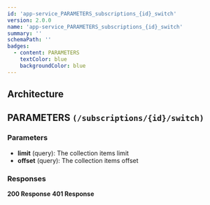 ```yaml
---
id: 'app-service_PARAMETERS_subscriptions_{id}_switch'
version: 2.0.0
name: 'app-service_PARAMETERS_subscriptions_{id}_switch'
summary: ''
schemaPath: ''
badges:
  - content: PARAMETERS
    textColor: blue
    backgroundColor: blue
---
```

## Architecture
<NodeGraph />



## PARAMETERS `(/subscriptions/{id}/switch)`

### Parameters
- **limit** (query): The collection items limit
- **offset** (query): The collection items offset




### Responses
**200 Response**
<SchemaViewer file="response-200.json" maxHeight="500" id="response-200" />
      **401 Response**
<SchemaViewer file="response-401.json" maxHeight="500" id="response-401" />
